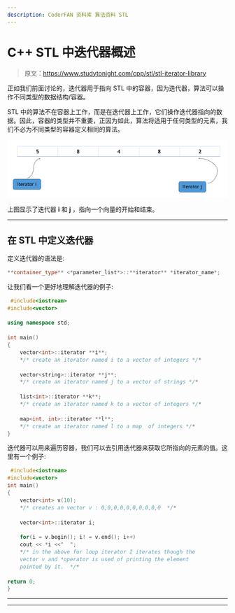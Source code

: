 ```yaml
---
description: CoderFAN 资料库 算法资料 STL
---
```


# C++ STL 中迭代器概述

> 原文：<https://www.studytonight.com/cpp/stl/stl-iterator-library>

正如我们前面讨论的，迭代器用于指向 STL 中的容器，因为迭代器，算法可以操作不同类型的数据结构/容器。

STL 中的算法不在容器上工作，而是在迭代器上工作，它们操作迭代器指向的数据。因此，容器的类型并不重要，正因为如此，算法将适用于任何类型的元素，我们不必为不同类型的容器定义相同的算法。

![Overview of Iterators in STL](img/93905a4ade5281a729839c8a654b6998.png)

上图显示了迭代器 **i** 和 **j** ，指向一个向量的开始和结束。

* * *

## 在 STL 中定义迭代器

定义迭代器的语法是:

```cpp
**container_type** <*parameter_list*>::**iterator** *iterator_name*;
```

让我们看一个更好地理解迭代器的例子:

```cpp
 #include<iostream>
#include<vector>

using namespace std;

int main()
{
    vector<int>::iterator **i**;
    */* create an iterator named i to a vector of integers */*

    vector<string>::iterator **j**;
    */* create an iterator named j to a vector of strings */*

    list<int>::iterator **k**;
    */* create an iterator named k to a vector of integers */*

    map<int, int>::iterator **l**;
    */* create an iterator named l to a map  of integers */*
} 
```

迭代器可以用来遍历容器，我们可以去引用迭代器来获取它所指向的元素的值。这里有一个例子:

```cpp
 #include<iostream>
#include<vector>
int main()
{
    vector<int> v(10);
    */* creates an vector v : 0,0,0,0,0,0,0,0,0,0  */*

    vector<int>::iterator i;

    for(i = v.begin(); i! = v.end(); i++)
    cout << *i <<"  ";
    */* in the above for loop iterator I iterates though the 
    vector v and *operator is used of printing the element 
    pointed by it.  */*

return 0;
} 
```

* * *

* * *